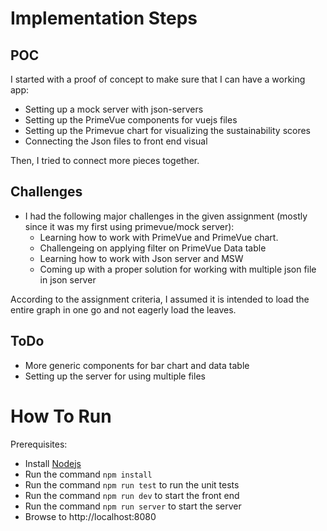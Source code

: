 # Implementation Steps

## POC

I started with a proof of concept to make sure that I can have a working app:

* Setting up a mock server with json-servers
* Setting up the PrimeVue components for vuejs files
* Setting up the Primevue chart for visualizing the sustainability scores
* Connecting the Json files to front end visual

Then, I tried to connect more pieces together.

## Challenges
* I had the following major challenges in the given assignment (mostly since it was my first using primevue/mock server):
    * Learning how to work with PrimeVue and PrimeVue chart.
    * Challengeing on applying filter on PrimeVue Data table
    * Learning how to work with Json server and MSW
    * Coming up with a proper solution for working with multiple json file in json server

    

According to the assignment criteria, I assumed it is intended to load the entire graph in one go and not eagerly load the leaves.

## ToDo
* More generic components for bar chart and data table
* Setting up the server for using multiple files

# How To Run

Prerequisites:

* Install [Nodejs](https://nodejs.org/en/download)
* Run the command `npm install`
* Run the command `npm run test` to run the unit tests
* Run the command `npm run dev` to start the front end
* Run the command `npm run server` to start the server
* Browse to http://localhost:8080